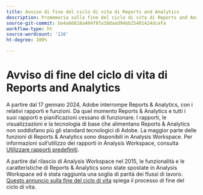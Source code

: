 ```yaml
---
title: Avviso di fine del ciclo di vita di Reports and Analytics
description: Promemoria sulla fine del ciclo di vita di Reports and Analytics.
source-git-commit: be4a66818a404f8fa18daed94bb25401424dcefa
workflow-type: ht
source-wordcount: '116'
ht-degree: 100%

---
```



# Avviso di fine del ciclo di vita di Reports and Analytics

A partire dal 17 gennaio 2024, Adobe interrompe Reports &amp; Analytics, con i relativi rapporti e funzioni. Da quel momento Reports &amp; Analytics e tutti i suoi rapporti e pianificazioni cessano di funzionare. I rapporti, le visualizzazioni e la tecnologia di base che alimentano Reports &amp; Analytics non soddisfano più gli standard tecnologici di Adobe. La maggior parte delle funzioni di Reports &amp; Analytics sono disponibili in Analysis Workspace. Per informazioni sull’utilizzo dei rapporti in Analysis Workspace, consulta [Utilizzare rapporti predefiniti](https://experienceleague.adobe.com/docs/analytics/analyze/analysis-workspace/reports/use-reports.html?lang=it).

A partire dal rilascio di Analysis Workspace nel 2015, le funzionalità e le caratteristiche di Reports &amp; Analytics sono state spostate in Analysis Workspace ed è stata raggiunta una soglia di parità dei flussi di lavoro. [Questo annuncio sulla fine del ciclo di vita](https://new.express.adobe.com/webpage/WFCyq7w8kijmB?) spiega il processo di fine del ciclo di vita.